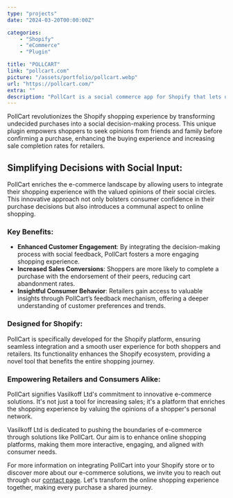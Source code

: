 ```yaml
---
type: "projects"
date: "2024-03-20T00:00:00Z"

categories: 
    - "Shopify"
    - "eCommerce"
    - "Plugin"

title: "POLLCART"
link: "pollcart.com"
picture: "/assets/portfolio/pollcart.webp"
url: "https://pollcart.com/"
extra: ""
description: "PollCart is a social commerce app for Shopify that lets undecided shoppers ask friends and family for approval of a purchase. This innovative approach increases the likelihood of completing a sale and provides retailers with valuable customer insights. With PollCart, shopping becomes a social experience that empowers consumers to make informed purchases based on trusted opinions."
---
```

PollCart revolutionizes the Shopify shopping experience by transforming undecided purchases into a social decision-making process. This unique plugin empowers shoppers to seek opinions from friends and family before confirming a purchase, enhancing the buying experience and increasing sale completion rates for retailers.

## Simplifying Decisions with Social Input:
PollCart enriches the e-commerce landscape by allowing users to integrate their shopping experience with the valued opinions of their social circles. This innovative approach not only bolsters consumer confidence in their purchase decisions but also introduces a communal aspect to online shopping.

### Key Benefits:
- **Enhanced Customer Engagement**: By integrating the decision-making process with social feedback, PollCart fosters a more engaging shopping experience.
- **Increased Sales Conversions**: Shoppers are more likely to complete a purchase with the endorsement of their peers, reducing cart abandonment rates.
- **Insightful Consumer Behavior**: Retailers gain access to valuable insights through PollCart’s feedback mechanism, offering a deeper understanding of customer preferences and trends.

### Designed for Shopify:
PollCart is specifically developed for the Shopify platform, ensuring seamless integration and a smooth user experience for both shoppers and retailers. Its functionality enhances the Shopify ecosystem, providing a novel tool that benefits the entire shopping journey.

### Empowering Retailers and Consumers Alike:
PollCart signifies Vasilkoff Ltd's commitment to innovative e-commerce solutions. It's not just a tool for increasing sales; it's a platform that enriches the shopping experience by valuing the opinions of a shopper's personal network.

Vasilkoff Ltd is dedicated to pushing the boundaries of e-commerce through solutions like PollCart. Our aim is to enhance online shopping platforms, making them more interactive, engaging, and aligned with consumer needs.

For more information on integrating PollCart into your Shopify store or to discover more about our e-commerce solutions, we invite you to reach out through our [contact page](https://vasilkoff.com/contact-us). Let's transform the online shopping experience together, making every purchase a shared journey.